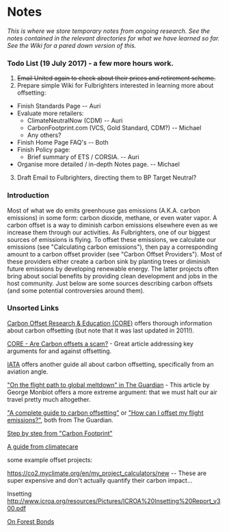 # Notes

_This is where we store temporary notes from ongoing research. See the notes contained in the relevant directories for what we have learned so far. See the Wiki for a pared down version of this._

### Todo List (19 July 2017) - a few more hours work.

1. ~~Email United again to check about their prices and retirement scheme.~~
2. Prepare simple Wiki for Fulbrighters interested in learning more about offsetting:
  * Finish Standards Page -- Auri
  * Evaluate more retailers:
    * ClimateNeutralNow (CDM) -- Auri
    * CarbonFootprint.com (VCS, Gold Standard, CDM?) -- Michael
    * Any others?
  * Finish Home Page FAQ's -- Both
  * Finish Policy page: 
    * Brief summary of ETS / CORSIA. -- Auri
  * Organise more detailed / in-depth Notes page. -- Michael
3. Draft Email to Fulbrighters, directing them to BP Target Neutral?

### Introduction

Most of what we do emits greenhouse gas emissions (A.K.A. carbon emissions) in some form: carbon dioxide, methane, or even water vapor. A carbon offset is a way to diminish carbon emissions elsewhere even as we increase them through our activities. As Fulbrighters, one of our biggest sources of emissions is flying. To offset these emissions, we calculate our emissions (see "Calculating carbon emissions"), then pay a corresponding amount to a carbon offset provider (see "Carbon Offset Providers"). Most of these providers either create a carbon sink by planting trees or diminish future emissions by developing renewable energy. The latter projects often bring about social benefits by providing clean development and jobs in the host community. Just below are some sources describing carbon offsets (and some potential controversies around them).

### Unsorted Links

[Carbon Offset Research & Education (CORE)](http://www.co2offsetresearch.org/index.html) offers thorough information about carbon offsetting (but note that it was last updated in 2011!).

[CORE - Are Carbon offsets a scam?](http://www.co2offsetresearch.org/consumer/GoodorBad.html) - Great article addressing key arguments for and against offsetting.

[IATA](http://www.iata.org/whatwedo/environment/Documents/carbon-offset-guidelines-may2008.pdf) offers another guide all about carbon offsetting, specifically from an aviation angle.

["On the flight path to global meltdown" in The Guardian](http://www.theguardian.com/environment/2006/sep/21/travelsenvironmentalimpact.ethicalliving) - This article by George Monbiot offers a more extreme argument: that we must halt our air travel pretty much altogether.

["A complete guide to carbon offsetting"](http://www.theguardian.com/environment/2011/sep/16/carbon-offset-projects-carbon-emissions) or ["How can I offset my flight emissions?"](http://www.theguardian.com/travel/2015/apr/19/how-to-offset-flight-emissions), both from The Guardian.

[Step by step from "Carbon Footprint"](http://www.carbonfootprint.com/offsetshop.html) 

[A guide from climatecare](http://www.climatecare.org/carbon-offsetting/) 

some example offset projects:

https://co2.myclimate.org/en/my_project_calculators/new -- These are super expensive and don't actually quantify their carbon impact...

Insetting http://www.icroa.org/resources/Pictures/ICROA%20Insetting%20Report_v300.pdf

[On Forest Bonds](http://www.reuters.com/article/bhp-environment-forest-bond-idUSL8N1D86VG)
